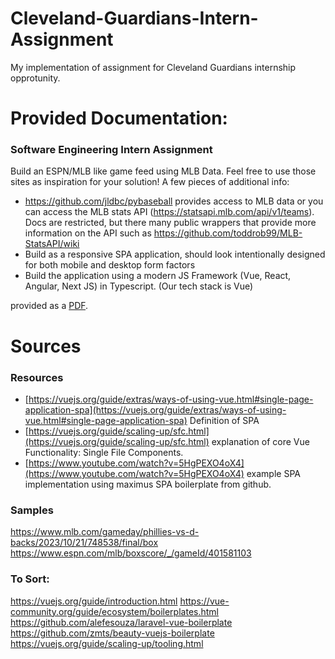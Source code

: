 # Cleveland-Guardians-Intern-Assignment
My implementation of assignment for Cleveland Guardians internship opprotunity.

# Provided Documentation:
### Software Engineering Intern Assignment  
Build an ESPN/MLB like game feed using MLB Data. Feel free to use those sites as inspiration 
for your solution! 
A few pieces of additional info: 
- https://github.com/jldbc/pybaseball provides access to MLB data or you can access the 
MLB stats API (https://statsapi.mlb.com/api/v1/teams). Docs are restricted, but there 
many public wrappers that provide more information on the API such as 
https://github.com/toddrob99/MLB-StatsAPI/wiki 
- Build as a responsive SPA application, should look intentionally designed for both 
mobile and desktop form factors 
- Build the application using a modern JS Framework (Vue, React, Angular, Next JS) in 
Typescript. (Our tech stack is Vue) 

provided as a [PDF](./docs/Software_Engineering_Intern_Assignment.pdf).

# Sources
### Resources
- [https://vuejs.org/guide/extras/ways-of-using-vue.html#single-page-application-spa](https://vuejs.org/guide/extras/ways-of-using-vue.html#single-page-application-spa) Definition of SPA
- [https://vuejs.org/guide/scaling-up/sfc.html](https://vuejs.org/guide/scaling-up/sfc.html) explanation of core Vue Functionality: Single File Components.
- [https://www.youtube.com/watch?v=5HgPEXO4oX4](https://www.youtube.com/watch?v=5HgPEXO4oX4) example SPA implementation using maximus SPA boilerplate from github.

### Samples
https://www.mlb.com/gameday/phillies-vs-d-backs/2023/10/21/748538/final/box
https://www.espn.com/mlb/boxscore/_/gameId/401581103

### To Sort:
https://vuejs.org/guide/introduction.html
https://vue-community.org/guide/ecosystem/boilerplates.html
https://github.com/alefesouza/laravel-vue-boilerplate
https://github.com/zmts/beauty-vuejs-boilerplate
https://vuejs.org/guide/scaling-up/tooling.html
